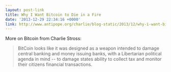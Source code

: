 ```yaml
---
layout: post-link
title: Why I Want Bitcoin to Die in a Fire
date: '2013-12-29 22:34:16 +0000'
link: http://www.antipope.org/charlie/blog-static/2013/12/why-i-want-bitcoin-to-die-in-a.html
---
```

More on Bitcoin from Charlie Stross:

> BitCoin looks like it was designed as a weapon intended to damage central banking and money issuing banks, with a Libertarian political agenda in mind -- to damage states ability to collect tax and monitor their citizens financial transactions.
